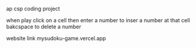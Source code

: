 ap csp coding project

when play 
click on a cell then enter a number to inser a number at that cell
bakcspace to delete a number

website link
mysudoku-game.vercel.app

